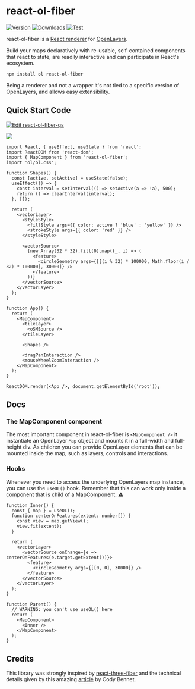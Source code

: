 # react-ol-fiber

[![Version](https://img.shields.io/npm/v/react-ol-fiber)](https://npmjs.com/package/react-ol-fiber)
[![Downloads](https://img.shields.io/npm/dt/react-ol-fiber.svg)](https://npmjs.com/package/react-ol-fiber)
[![Test](https://github.com/giulioz/react-ol-fiber/actions/workflows/test.yml/badge.svg)](https://github.com/giulioz/react-ol-fiber/actions/workflows/test.yml)

react-ol-fiber is a <a href="https://reactjs.org/docs/codebase-overview.html#renderers">React renderer</a> for <a href="https://openlayers.org/">OpenLayers</a>.

Build your maps declaratively with re-usable, self-contained components that react to state, are readily interactive and can participate in React's ecosystem.

```bash
npm install ol react-ol-fiber
```

Being a renderer and not a wrapper it's not tied to a specific version of OpenLayers, and allows easy extensibility.

## Quick Start Code

[![Edit react-ol-fiber-qs](https://codesandbox.io/static/img/play-codesandbox.svg)](https://codesandbox.io/s/react-ol-fiber-qs-32s5j?fontsize=14&hidenavigation=1&theme=dark&view=preview)

<img src="https://i.imgur.com/k5AerZY.gif" />

```tsx
import React, { useEffect, useState } from 'react';
import ReactDOM from 'react-dom';
import { MapComponent } from 'react-ol-fiber';
import 'ol/ol.css';

function Shapes() {
  const [active, setActive] = useState(false);
  useEffect(() => {
    const interval = setInterval(() => setActive(a => !a), 500);
    return () => clearInterval(interval);
  }, []);

  return (
    <vectorLayer>
      <styleStyle>
        <fillStyle args={{ color: active ? 'blue' : 'yellow' }} />
        <strokeStyle args={{ color: 'red' }} />
      </styleStyle>

      <vectorSource>
        {new Array(32 * 32).fill(0).map((_, i) => (
          <feature>
            <circleGeometry args={[[(i % 32) * 100000, Math.floor(i / 32) * 100000], 30000]} />
          </feature>
        ))}
      </vectorSource>
    </vectorLayer>
  );
}

function App() {
  return (
    <MapComponent>
      <tileLayer>
        <oSMSource />
      </tileLayer>

      <Shapes />

      <dragPanInteraction />
      <mouseWheelZoomInteraction />
    </MapComponent>
  );
}

ReactDOM.render(<App />, document.getElementById('root'));
```

## Docs

### The MapComponent component

The most important component in react-ol-fiber is `<MapComponent />` it instantiate an OpenLayer `Map` object and mounts it in a full-width and full-height div. As children you can provide OpenLayer elements that can be mounted inside the map, such as layers, controls and interactions.

### Hooks

Whenever you need to access the underlying OpenLayers map instance, you can use the `useOL()` hook. Remember that this can work only inside a component that is child of a MapComponent. :warning:

```tsx
function Inner() {
  const { map } = useOL();
  function centerOnFeatures(extent: number[]) {
    const view = map.getView();
    view.fit(extent);
  }

  return (
    <vectorLayer>
      <vectorSource onChange={e => centerOnFeatures(e.target.getExtent())}>
        <feature>
          <circleGeometry args={[[0, 0], 30000]} />
        </feature>
      </vectorSource>
    </vectorLayer>
  );
}

function Parent() {
  // WARNING: you can't use useOL() here
  return (
    <MapComponent>
      <Inner />
    </MapComponent>
  );
}
```

## Credits

This library was strongly inspired by <a href="https://github.com/pmndrs/react-three-fiber">react-three-fiber</a> and the technical details given by this amazing <a href="https://codyb.co/articles/a-technical-breakdown-of-react-three-fiber">article</a> by Cody Bennet.
